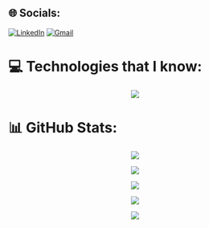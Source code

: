 ## 🌐 Socials: 

[![LinkedIn](https://img.shields.io/badge/linkedin-%230077B5.svg?style=for-the-badge&logo=linkedin&logoColor=white)](www.linkedin.com/in/mohosin2126)  [![Gmail](https://img.shields.io/badge/Gmail-D14836?style=for-the-badge&logo=gmail&logoColor=white)](mailto:mohosin2126@gmail.com)



# 💻 Technologies that I know:
<p align="center">
  <a href="https://skillicons.dev">
    <img src="https://skillicons.dev/icons?i=html,css,tailwind,bootstrap,react,javascript,firebase,express,mongodb,nodejs,git,github" />
  </a>
</p>


# 📊 GitHub Stats:

<div align="center">

![](http://github-profile-summary-cards.vercel.app/api/cards/profile-details?username=Mohosin2126&theme=blue_green)

![](http://github-profile-summary-cards.vercel.app/api/cards/repos-per-language?username=Mohosin2126&theme=blue_green)

![](http://github-profile-summary-cards.vercel.app/api/cards/most-commit-language?username=Mohosin2126&theme=blue_green)

![](http://github-profile-summary-cards.vercel.app/api/cards/stats?username=Mohosin2126&theme=blue_green)

![](http://github-profile-summary-cards.vercel.app/api/cards/productive-time?username=Mohosin2126&theme=blue_green&utcOffset=8)


</div>



